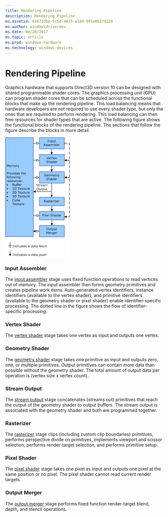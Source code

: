 ```yaml
---
title: Rendering Pipeline
description: Rendering Pipeline
ms.assetid: 63672d6e-5c5d-4873-a104-991e0b17d128
ms.author: windowsdriverdev
ms.date: 04/20/2017
ms.topic: article
ms.prod: windows-hardware
ms.technology: windows-devices
---
```


# Rendering Pipeline


Graphics hardware that supports Direct3D version 10 can be designed with shared programmable shader cores. The graphics processing unit (GPU) can program shader cores that can be scheduled across the functional blocks that make up the rendering pipeline. This load balancing means that hardware developers are not required to use every shader type, but only the ones that are required to perform rendering. This load balancing can then free resources for shader types that are active. The following figure shows the functional blocks of the rendering pipeline. The sections that follow the figure describe the blocks in more detail.

![diagram illustrating the functional blocks of the rendering pipeline](images/pipeline.png)

### <span id="input_assembler"></span><span id="INPUT_ASSEMBLER"></span> Input Assembler

The [input assembler](input-assembler-stage.md) stage uses fixed function operations to read vertices out of memory. The input assembler then forms geometry primitives and creates pipeline work items. Auto-generated vertex identifiers, instance identifiers (available to the vertex shader), and primitive identifiers (available to the geometry shader or pixel shader) enable identifier-specific processing. The dotted line in the figure shows the flow of identifier-specific processing.

### <span id="vertex_shader"></span><span id="VERTEX_SHADER"></span> Vertex Shader

The [vertex shader](vertex-shader-stage.md) stage takes one vertex as input and outputs one vertex.

### <span id="geometry_shader"></span><span id="GEOMETRY_SHADER"></span> Geometry Shader

The [geometry shader](geometry-shader-stage.md) stage takes one primitive as input and outputs zero, one, or multiple primitives. Output primitives can contain more data than possible without the geometry shader. The total amount of output data per operation is (vertex size x vertex count).

### <span id="stream_output"></span><span id="STREAM_OUTPUT"></span> Stream Output

The [stream output](stream-output-stage.md) stage concatenates (streams out) primitives that reach the output of the geometry shader to output buffers. The stream output is associated with the geometry shader and both are programmed together.

### <span id="rasterizer"></span><span id="RASTERIZER"></span> Rasterizer

The [rasterizer](rasterizer-block.md) stage clips (including custom clip boundaries) primitives, performs perspective divide on primitives, implements viewport and scissor selection, performs render-target selection, and performs primitive setup.

### <span id="pixel_shader"></span><span id="PIXEL_SHADER"></span> Pixel Shader

The [pixel shader](pixel-shader-stage.md) stage takes one pixel as input and outputs one pixel at the same position or no pixel. The pixel shader cannot read current render targets.

### <span id="output_merger"></span><span id="OUTPUT_MERGER"></span> Output Merger

The [output merger](output-merger-stage.md) stage performs fixed function render-target blend, depth, and stencil operations.

 

 





